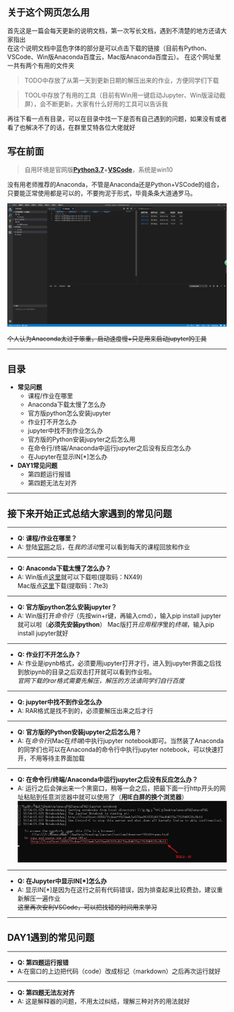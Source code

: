 ## 关于这个网页怎么用
首先这是一篇会每天更新的说明文档，第一次写长文档，遇到不清楚的地方还请大家指出  
在这个说明文档中蓝色字体的部分是可以点击下载的链接（目前有Python、VSCode、Win版Anaconda百度云，Mac版Anaconda百度云）。
在这个网址里一共有两个有用的文件夹
> TODO中存放了从第一天到更新日期的解压出来的作业，方便同学们下载  

> TOOL中存放了有用的工具（目前有Win用一键启动Jupyter、Win版滚动截屏），会不断更新，大家有什么好用的工具可以告诉我

再往下看一点有目录，可以在目录中找一下是否有自己遇到的问题，如果没有或者看了也解决不了的话，在群里艾特各位大佬就好

## 写在前面
> 自用环境是官网版[**Python3.7**](www.python.org)+[**VSCode**](https://code.visualstudio.com/)，系统是win10  

没有用老师推荐的Anaconda，不管是Anaconda还是Python+VSCode的组合，只要能正常使用都是可以的，不要拘泥于形式，毕竟条条大道通罗马。    

![这就是VSCode的样子，颜值还是很高的](IMAGE/VSCode界面.png)    

~~个人认为Anaconda太过于笨重，启动速度慢+只是用来启动jupyter的工具~~  

----  

## 目录
+ **常见问题**
	+ 课程/作业在哪里
	+ Anaconda下载太慢了怎么办
	+ 官方版python怎么安装jupyter
	+ 作业打不开怎么办
	+ jupyter中找不到作业怎么办
	+ 官方版的Python安装jupyter之后怎么用
	+ 在命令行/终端/Anaconda中运行jupyter之后没有反应怎么办
	+ 在Jupyter在显示IN[*]怎么办
+ **DAY1常见问题**
	+ 第四题运行报错
	+ 第四题无法左对齐

---
## 接下来开始正式总结大家遇到的常见问题
---
+ **Q: 课程/作业在哪里？**
+ A: 登陆[官网](www.enaca.cn)之后，在*我的活动*里可以看到每天的课程回放和作业
----
+ **Q: Anaconda下载太慢了怎么办？**
+ A: Win版点[这里](https://pan.baidu.com/s/1fAi2lc1EzGEtMdSzhMOp1w)就可以下载啦(提取码：NX49)  
Mac版点[这里](https://pan.baidu.com/s/1HAxGfLNicT3Bu3swfBkzxQ)下载(提取码：7te3)  
----
+ **Q: 官方版python怎么安装jupyter？**
+ A: Win版打开*命令行*（先按win+r键，再输入cmd），输入pip install jupyter就可以啦（**必须先安装python**）
Mac版打开*应用程序*里的*终端*，输入pip install jupyter就好
----
+ **Q: 作业打不开怎么办？**
+ A: 作业是ipynb格式，必须要用jupyter打开才行，进入到jupyter界面之后找到放ipynb的目录之后双击打开就可以看到作业啦。  
  *官网下载的rar格式需要先解压，解压的方法请同学们自行百度*
----
+ **Q: jupyter中找不到作业怎么办**
+ A: RAR格式是找不到的，必须要解压出来之后才行
----
+ **Q: 官方版的Python安装jupyter之后怎么用？**
+ A: 在*命令行*(Mac在*终端*)中执行jupyter notebook即可。当然装了Anaconda的同学们也可以在Anaconda的命令行中执行jupyter notebook，可以快速打开，不用等待主界面加载
----
+ **Q: 在命令行/终端/Anaconda中运行jupyter之后没有反应怎么办？**
+ A: 运行之后会弹出来一个黑窗口，稍等一会之后，把最下面一行http开头的网址粘贴到任意浏览器中就可以使用了（**用IE白屏的换个浏览器**）
![](IMAGE\在终端运行Jupyter.png)
----
+ **Q: 在Jupyter中显示IN[*]怎么办**
+ A: 显示IN[*]是因为在这行之前有代码错误，因为排查起来比较费劲，建议重新解压一遍作业  
~~这里再次安利VSCode，可以把找错的时间用来学习~~

----
## DAY1遇到的常见问题
----
+ **Q: 第四题运行报错**
+ A:在窗口的上边把代码（code）改成标记（markdown）之后再次运行就好
----
+ **Q: 第四题无法左对齐**
+ A: 这是解释器的问题，不用太过纠结，理解三种对齐的用法就好